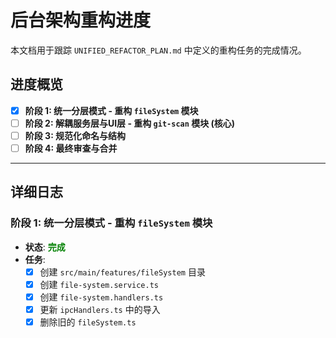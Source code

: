 # 后台架构重构进度

本文档用于跟踪 `UNIFIED_REFACTOR_PLAN.md` 中定义的重构任务的完成情况。

## 进度概览

- [x] **阶段 1: 统一分层模式 - 重构 `fileSystem` 模块**
- [ ] **阶段 2: 解耦服务层与UI层 - 重构 `git-scan` 模块 (核心)**
- [ ] **阶段 3: 规范化命名与结构**
- [ ] **阶段 4: 最终审查与合并**

---

## 详细日志

### 阶段 1: 统一分层模式 - 重构 `fileSystem` 模块
*   **状态**: <font color="green">**完成**</font>
*   **任务**:
    - [x] 创建 `src/main/features/fileSystem` 目录
    - [x] 创建 `file-system.service.ts`
    - [x] 创建 `file-system.handlers.ts`
    - [x] 更新 `ipcHandlers.ts` 中的导入
    - [x] 删除旧的 `fileSystem.ts`